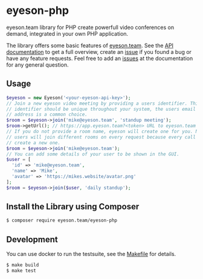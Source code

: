 
# eyeson-php

eyeson.team library for PHP create powerfull video conferences on demand,
integrated in your own PHP application.

The library offers some basic features of [eyeson.team][eyeson]. See the [API
documentation][api-doc] to get a full overview, create an [issue][php-issues]
if you found a bug or have any feature requests. Feel free to add an
[issues][api-issues] at the documentation for any general question.

## Usage

```php
$eyeson = new Eyeson('<your-eyeson-api-key>');
// Join a new eyeson video meeting by providing a users identifier. This
// identifier should be unique throughout your system, the users email
// address is a common choice.
$room = $eyeson->join('mike@eyeson.team', 'standup meeting');
$room->getUrl(); // https://app.eyeson.team?<token> URL to eyeson.team video GUI
// If you do not provide a room name, eyeson will create one for you. Note that
// users will join different rooms on every request because every call will
// create a new one.
$room = $eyeson->join('mike@eyeson.team');
// You can add some details of your user to be shown in the GUI.
$user = [
  'id' => 'mike@eyeson.team',
  'name' => 'Mike',
  'avatar' => 'https://mikes.website/avatar.png'
];
$room = $eyeson->join($user, 'daily standup');
```

## Install the Library using Composer

```sh
$ composer require eyeson.team/eyeson-php
```

## Development

You can use docker to run the testsuite, see the [Makefile](/Makefile) for
details.

```sh
$ make build
$ make test
```

[eyeson]: https://www.eyeson.team "eyeson team"
[api-doc]: https://eyeson-team.github.com/api "eyeson API Documentation"
[php-issues]: https://github.com/eyeson-team/eyeson-php/issues "eyeson PHP Issues"
[api-issues]: https://github.com/eyeson-team/api/issues "eyeson API issues"

[1]: https://hub.docker.com/_/php/ "PHP Docker Image"
